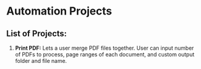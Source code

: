 <h1>Automation Projects</h1>

<h2>List of Projects:</h2>

<ol>
  <li><strong> Print PDF:</strong> Lets a user merge PDF files together. User can input number of PDFs to process, page ranges of each document, and custom output folder and file name. 
  </li>
</ol>
